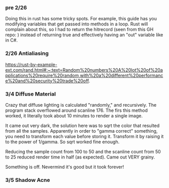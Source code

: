 ### pre 2/26
Doing this in rust has some tricky spots. For example, this guide has you modifying variables that get passed into methods in a loop. Rust will complain about this, so I had to return the hitrecord (seen from this GH repo: ) instead of returning true and effectively having an "out" variable like in C#.

### 2/26 Antialiasing
https://rust-by-example-ext.com/rand.html#:~:text=Random%20numbers%20A%20lot%20of%20applications%20require%20random,with%20a%20different%20performance%20and%20security%20trade%20off.

### 3/4 Diffuse Material
Crazy that diffuse lighting is calculated "randomly," and recursively. The program stack overflowed around scanline 176. The firs this method worked, it literally took about 10 minutes to render a single image.

It came out very dark, the solution here was to sqrt the color that resulted from all the samples. Apparently in order to "gamma correct" something, you need to transform each value before storing it. Transform it by raising it to the power of 1/gamma. So sqrt worked fine enough.

Reducing the sample count from 100 to 50 and the scanline count from 50 to 25 reduced render time in half (as expected). Came out VERY grainy.

Something is off. Nevermind it's good but it took forever!

### 3/5 Shadow Acne
